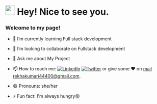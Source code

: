 <h1><img src="https://emojis.slackmojis.com/emojis/images/1531849430/4246/blob-sunglasses.gif?1531849430" width="30"/> Hey! Nice to see you.</h1>
<h3>Welcome to my page!</h3>

- 🌱 I’m currently learning Full stack development
- 👯 I’m looking to collaborate on Fullstack development
- 💬 Ask me about My Project 

- 📫 How to reach me:   <a href="https://www.linkedin.com/in/rekha-kumari-905a60164/" target="_blank"><img alt="LinkedIn" src="https://img.shields.io/badge/linkedin-%230077B5.svg?&style=for-the-badge&logo=linkedin&logoColor=white" /></a>  [![Twitter](https://img.shields.io/badge/Twitter-1DA1F2?style=for-the-badge&logo=twitter&logoColor=white)](https://twitter.com/RekhaKu7)
or give some ♥ on [mail](mailto:rekhakumari44400@gmail.com)  rekhakumari44400@gmail.com.
- 😄 Pronouns: she/her
- ⚡ Fun fact: I'm always hungry😜              

